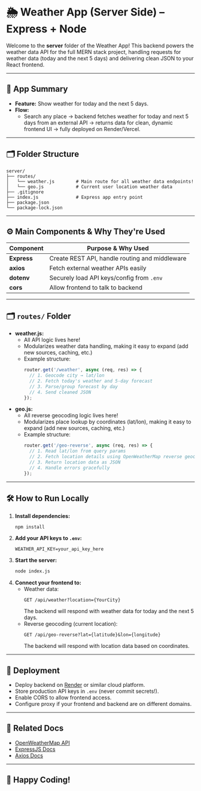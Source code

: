 # 🌦️ Weather App (Server Side) – Express + Node

Welcome to the **server** folder of the Weather App! This backend powers the weather data API for the full MERN stack project, handling requests for weather data (today and the next 5 days) and delivering clean JSON to your React frontend.

---

## 🎯 App Summary

- **Feature:** Show weather for today and the next 5 days.
- **Flow:**
    - Search any place → backend fetches weather for today and next 5 days from an external API → returns data for clean, dynamic frontend UI → fully deployed on Render/Vercel.

---

## 🗂️ Folder Structure

```
server/
├── routes/
│   └── weather.js        # Main route for all weather data endpoints!
│   └── geo.js            # Current user location weather data
├── .gitignore
├── index.js              # Express app entry point
├── package.json
└── package-lock.json
```

---

## ⚙️ Main Components & Why They're Used

| Component        | Purpose & Why Used |
|------------------|--------------------|
| **Express**      | Create REST API, handle routing and middleware |
| **axios**        | Fetch external weather APIs easily |
| **dotenv**       | Securely load API keys/config from `.env` |
| **cors**         | Allow frontend to talk to backend |

---

## 🗂️ `routes/` Folder

- **weather.js:**
    - All API logic lives here!
    - Modularizes weather data handling, making it easy to expand (add new sources, caching, etc.)
    - Example structure:
      ```js
      router.get('/weather', async (req, res) => {
        // 1. Geocode city → lat/lon
        // 2. Fetch today's weather and 5-day forecast
        // 3. Parse/group forecast by day
        // 4. Send cleaned JSON
      });
      ```
- **geo.js:**
    - All reverse geocoding logic lives here!
    - Modularizes place lookup by coordinates (lat/lon), making it easy to expand (add new sources, caching, etc.)
    - Example structure:
      ```js
      router.get('/geo-reverse', async (req, res) => {
        // 1. Read lat/lon from query params
        // 2. Fetch location details using OpenWeatherMap reverse geocoding API
        // 3. Return location data as JSON
        // 4. Handle errors gracefully
      });
      ```

---

## 🛠️ How to Run Locally

1. **Install dependencies:**
   ```bash
   npm install
   ```
2. **Add your API keys to `.env`:**
   ```
   WEATHER_API_KEY=your_api_key_here
   ```
3. **Start the server:**
   ```bash
   node index.js
   ```
4. **Connect your frontend to:**
    - Weather data:
      ```
      GET /api/weather?location={YourCity}
      ```
      The backend will respond with weather data for today and the next 5 days.
    - Reverse geocoding (current location):
      ```
      GET /api/geo-reverse?lat={latitude}&lon={longitude}
      ```
      The backend will respond with location data based on coordinates.

---

## 🚢 Deployment

- Deploy backend on [Render](https://render.com/) or similar cloud platform.
- Store production API keys in `.env` (never commit secrets!).
- Enable CORS to allow frontend access.
- Configure proxy if your frontend and backend are on different domains.

---

## 🔗 Related Docs

- [OpenWeatherMap API](https://openweathermap.org/api)
- [ExpressJS Docs](https://expressjs.com/)
- [Axios Docs](https://axios-http.com/)

---

## 🎉 Happy Coding!